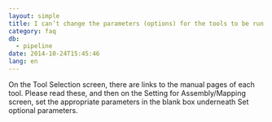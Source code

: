 ```yaml
---
layout: simple
title: I can’t change the parameters (options) for the tools to be run.
category: faq
db:
  - pipeline
date: 2014-10-24T15:45:46
lang: en
---
```




On the Tool Selection screen, there are links to the manual pages of each tool. Please read these, and then on the Setting for Assembly/Mapping screen, set the appropriate parameters in the blank box underneath Set optional parameters.